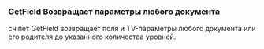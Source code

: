 
<meta http-equiv="Content-Type" content="text/html; charset=utf-8">
<h3>GetField Возвращает параметры любого документа </h3>
сніпет GetField возвращает поля и TV-параметры любого документа или его родителя до указанного количества уровней.
